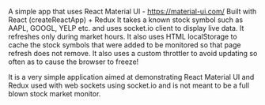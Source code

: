 A simple app that uses React Material UI - https://material-ui.com/
Built with React (createReactApp) + Redux
It takes a known stock symbol such as AAPL, GOOGL, YELP etc. and uses socket.io client to display live data. It refreshes only during market hours.
It also uses HTML localStorage to cache the stock symbols that were added to be monitored so that page refresh does not remove. 
It also uses a custom throttler to avoid updating so often as to cause the browser to freeze!

It is a very simple application aimed at demonstrating React Material UI and Redux used with web sockets using socket.io and is not meant to be a full blown stock market monitor.